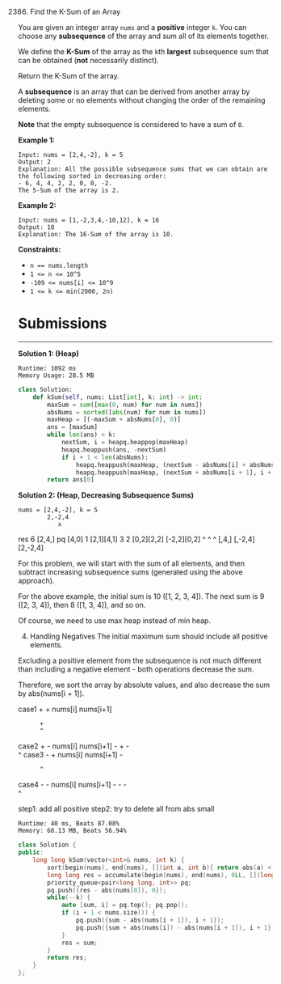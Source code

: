 2386. Find the K-Sum of an Array

You are given an integer array `nums` and a **positive** integer `k`. You can choose any **subsequence** of the array and sum all of its elements together.

We define the **K-Sum** of the array as the `k`th **largest** subsequence sum that can be obtained (**not** necessarily distinct).

Return the K-Sum of the array.

A **subsequence** is an array that can be derived from another array by deleting some or no elements without changing the order of the remaining elements.

**Note** that the empty subsequence is considered to have a sum of `0`.

 

**Example 1:**
```
Input: nums = [2,4,-2], k = 5
Output: 2
Explanation: All the possible subsequence sums that we can obtain are the following sorted in decreasing order:
- 6, 4, 4, 2, 2, 0, 0, -2.
The 5-Sum of the array is 2.
```

**Example 2:**
```
Input: nums = [1,-2,3,4,-10,12], k = 16
Output: 10
Explanation: The 16-Sum of the array is 10.
```

**Constraints:**

* `n == nums.length`
* `1 <= n <= 10^5`
* `-109 <= nums[i] <= 10^9`
* `1 <= k <= min(2000, 2n)`

# Submissions
---
**Solution 1: (Heap)**
```
Runtime: 1092 ms
Memory Usage: 28.5 MB
```
```python
class Solution:
    def kSum(self, nums: List[int], k: int) -> int:
        maxSum = sum([max(0, num) for num in nums])
        absNums = sorted([abs(num) for num in nums])
        maxHeap = [(-maxSum + absNums[0], 0)]
        ans = [maxSum]
        while len(ans) < k:
            nextSum, i = heapq.heappop(maxHeap)
            heapq.heappush(ans, -nextSum)
            if i + 1 < len(absNums):
                heapq.heappush(maxHeap, (nextSum - absNums[i] + absNums[i + 1], i + 1))
                heapq.heappush(maxHeap, (nextSum + absNums[i + 1], i + 1))
        return ans[0]
```

**Solution 2: (Heap, Decreasing Subsequence Sums)**

    nums = [2,4,-2], k = 5
            2,-2,4
               x
res     6
      [2,4,]
pq         [4,0]
             1    [2,1][4,1]
                    3    2 
                             [0,2][2,2]
                                       [-2,2][0,2]
             ^      ^    ^
           [,4,] [,-2,4]
                      [2,-2,4]

For this problem, we will start with the sum of all elements, and then subtract increasing subsequence sums (generated using the above approach).

For the above example, the initial sum is 10 ([1, 2, 3, 4]). The next sum is 9 ([2, 3, 4]), then 8 ([1, 3, 4]), and so on.

Of course, we need to use max heap instead of min heap.

4. Handling Negatives
The initial maximum sum should include all positive elements.

Excluding a positive element from the subsequence is not much different than including a negative element - both operations decrease the sum.

Therefore, we sort the array by absolute values, and also decrease the sum by abs(nums[i + 1]).

case1
          +        +
        nums[i] nums[i+1]
                   
          +                 
          ^
case2
          +        -
        nums[i] nums[i+1]
                   - 
          +        -          
          ^
case3
          -        +
        nums[i] nums[i+1]
          -        
                            
          ^
case4
          -        -
        nums[i] nums[i+1]
          -        - 
                   -          
          ^

step1: add all positive
step2: try to delete all from abs small

```
Runtime: 40 ms, Beats 87.08%
Memory: 68.13 MB, Beats 56.94%
```
```c++
class Solution {
public:
    long long kSum(vector<int>& nums, int k) {
        sort(begin(nums), end(nums), [](int a, int b){ return abs(a) < abs(b); });
        long long res = accumulate(begin(nums), end(nums), 0LL, [](long long sum, int n){ return sum + max(0, n); });
        priority_queue<pair<long long, int>> pq;
        pq.push({res - abs(nums[0]), 0});
        while(--k) {
            auto [sum, i] = pq.top(); pq.pop();
            if (i + 1 < nums.size()) {
                pq.push({sum - abs(nums[i + 1]), i + 1});
                pq.push({sum + abs(nums[i]) - abs(nums[i + 1]), i + 1});
            }
            res = sum;
        }
        return res;
    }
};
```
